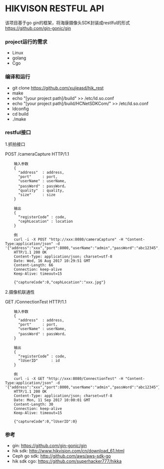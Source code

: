 HIKVISON RESTFUL API
=================
该项目基于go gin的框架，将海康摄像头SDK封装成restlful的形式
https://github.com/gin-gonic/gin

### project运行的需求

* Linux
* golang
* Cgo

### 编译和运行

* git clone https://github.com/xujieasd/hik_rest
* make
* echo "[your project path]/build" >> /etc/ld.so.conf
* echo "[your project path]/build/HCNetSDKCom/" >> /etc/ld.so.conf
* ldconfig
* cd build
* ./make

### restful接口

1.抓拍接口

POST /cameraCapture HTTP/1.1
```
    输入参数
    {
      "address"  : address,
      "port"     : port,
      "userName" : userName,
      "passWord" : passWord，
      "quality"  : quality,
      "size"     : size
    }

    输出
    {
      “registerCode” : code,
      "cephLocation" : location
    }
```
```
    例
    curl -i -X POST "http://xxx:8080/cameraCapture" -H "Content-Type:application/json" -d '{"address":"xxx","port":8000,"userName":"admin","passWord":"abc12345","quality":"0","size":"0"}'
	HTTP/1.1 200 OK
	Content-Type: application/json; charset=utf-8
	Date: Wed, 16 Aug 2017 10:29:51 GMT
	Content-Length: 66
	Connection: keep-alive
	Keep-Alive: timeout=15

    {"captureCode":0,"cephLocation":"xxx.jpg"}
```

2.摄像机联通性

GET /ConnectionTest HTTP/1.1
```
    输入参数
    {
      "address"  : address,
      "port"     : port,
      "userName" : userName,
      "passWord" : passWord，
    }

    输出
    {
      “registerCode” : code,
      "lUserID"      : id
    }
```
```
    例
    curl -i -X GET "http://xxx:8080/ConnectionTest" -H "Content-Type:application/json" -d '{"address":"xxx","port":8000,"userName":"admin","passWord":"abc12345"}'
	HTTP/1.1 200 OK
	Content-Type: application/json; charset=utf-8
	Date: Mon, 11 Sep 2017 10:00:01 GMT
	Content-Length: 30
	Connection: keep-alive
	Keep-Alive: timeout=15

    {"captureCode":0,"lUserID":0}
```

### 参考
* gin: https://github.com/gin-gonic/gin
* hik sdk: http://www.hikvision.com/cn/download_61.html
* Ceph go sdk: http://github.com/aws/aws-sdk-go
* hik sdk cgo: https://github.com/superhacker777/hikka

